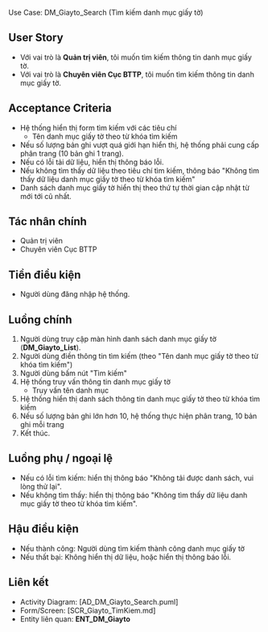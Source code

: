 Use Case: DM_Giayto_Search (Tìm kiếm danh mục giấy tờ)

## User Story
- Với vai trò là **Quản trị viên**, tôi muốn tìm kiếm thông tin danh mục giấy tờ.
- Với vai trò là **Chuyên viên Cục BTTP**, tôi muốn tìm kiếm thông tin danh mục giấy tờ.

## Acceptance Criteria
- Hệ thống hiển thị form tìm kiếm với các tiêu chí
    - Tên danh mục giấy tờ theo từ khóa tìm kiếm
- Nếu số lượng bản ghi vượt quá giới hạn hiển thị, hệ thống phải cung cấp phân trang (10 bản ghi 1 trang).
- Nếu có lỗi tải dữ liệu, hiển thị thông báo lỗi.
- Nếu không tìm thấy dữ liệu theo tiêu chí tìm kiếm, thông báo "Không tìm thấy dữ liệu danh mục giấy tờ theo từ khóa tìm kiếm"
- Danh sách danh mục giấy tờ hiển thị theo thứ tự thời gian cập nhật từ mới tới cũ nhất.

## Tác nhân chính
- Quản trị viên
- Chuyên viên Cục BTTP

## Tiền điều kiện
- Người dùng đăng nhập hệ thống.

## Luồng chính
1. Người dùng truy cập màn hình danh sách danh mục giấy tờ (**DM_Giayto_List**).
2. Người dùng điền thông tin tìm kiếm (theo "Tên danh mục giấy tờ theo từ khóa tìm kiếm")
3. Người dùng bấm nút "Tìm kiếm"
4. Hệ thống truy vấn thông tin danh mục giấy tờ
    - Truy vấn tên danh mục
5. Hệ thống hiển thị danh sách thông tin danh mục giấy tờ theo từ khóa tìm kiếm
6. Nếu số lượng bản ghi lớn hơn 10, hệ thống thực hiện phân trang, 10 bản ghi mỗi trang
7. Kết thúc.

## Luồng phụ / ngoại lệ
- Nếu có lỗi tìm kiếm: hiển thị thông báo "Không tải được danh sách, vui lòng thử lại".
- Nếu không tìm thấy: hiển thị thông báo "Không tìm thấy dữ liệu danh mục giấy tờ theo từ khóa tìm kiếm".

## Hậu điều kiện
- Nếu thành công: Người dùng tìm kiếm thành công danh mục giấy tờ
- Nếu thất bại: Không hiển thị dữ liệu, hoặc hiển thị thông báo lỗi.

## Liên kết
- Activity Diagram: [AD_DM_Giayto_Search.puml]
- Form/Screen: [SCR_Giayto_TimKiem.md]
- Entity liên quan: **ENT_DM_Giayto**
